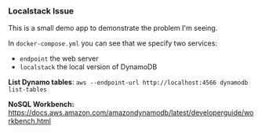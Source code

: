 ### Localstack Issue

This is a small demo app to demonstrate the problem I'm seeing.

In `docker-compose.yml` you can see that we specify two services:

* `endpoint` the web server
* `localstack` the local version of DynamoDB


**List Dynamo tables**: `aws --endpoint-url http://localhost:4566 dynamodb list-tables`

**NoSQL Workbench:**
https://docs.aws.amazon.com/amazondynamodb/latest/developerguide/workbench.html